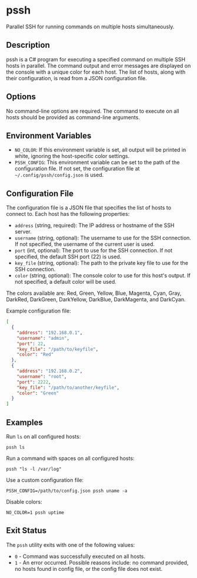 # pssh

Parallel SSH for running commands on multiple hosts simultaneously.

## Description

pssh is a C# program for executing a specified command on multiple SSH hosts in parallel. The command output and error messages are displayed on the console with a unique color for each host. The list of hosts, along with their configuration, is read from a JSON configuration file.

## Options

No command-line options are required. The command to execute on all hosts should be provided as command-line arguments.

## Environment Variables

* `NO_COLOR`: If this environment variable is set, all output will be printed in white, ignoring the host-specific color settings.
* `PSSH_CONFIG`: This environment variable can be set to the path of the configuration file. If not set, the configuration file at `~/.config/pssh/config.json` is used.

## Configuration File

The configuration file is a JSON file that specifies the list of hosts to connect to. Each host has the following properties:

* `address` (string, required): The IP address or hostname of the SSH server.
* `username` (string, optional): The username to use for the SSH connection. If not specified, the username of the current user is used.
* `port` (int, optional): The port to use for the SSH connection. If not specified, the default SSH port (22) is used.
* `key_file` (string, optional): The path to the private key file to use for the SSH connection.
* `color` (string, optional): The console color to use for this host's output. If not specified, a default color will be used.

The colors available are: Red, Green, Yellow, Blue, Magenta, Cyan, Gray, DarkRed, DarkGreen, DarkYellow, DarkBlue, DarkMagenta, and DarkCyan. 

Example configuration file:

```json
[
  {
    "address": "192.168.0.1",
    "username": "admin",
    "port": 22,
    "key_file": "/path/to/keyfile",
    "color": "Red"
  },
  {
    "address": "192.168.0.2",
    "username": "root",
    "port": 2222,
    "key_file": "/path/to/another/keyfile",
    "color": "Green"
  }
]
```

## Examples

Run `ls` on all configured hosts:

```
pssh ls
```

Run a command with spaces on all configured hosts:

```
pssh "ls -l /var/log"
```

Use a custom configuration file:

```
PSSH_CONFIG=/path/to/config.json pssh uname -a
```

Disable colors:

```
NO_COLOR=1 pssh uptime
```

## Exit Status

The `pssh` utility exits with one of the following values:

* `0` - Command was successfully executed on all hosts.
* `1` - An error occurred. Possible reasons include: no command provided, no hosts found in config file, or the config file does not exist.
